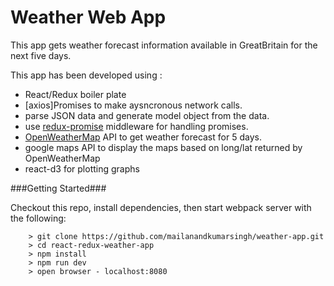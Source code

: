 # Weather Web App
This app gets weather forecast information available in GreatBritain for the next five days.

This app has been developed using :

* React/Redux boiler plate 
* [axios]Promises to make aysncronous network calls.
* parse JSON data and generate model object from the data.
* use [redux-promise](https://github.com/acdlite/redux-promise) middleware for handling promises.
* [OpenWeatherMap](http://openweathermap.org) API to get weather forecast for 5 days.
* google maps API to display the maps based on long/lat returned by OpenWeatherMap
* react-d3 for plotting graphs

###Getting Started###

Checkout this repo, install dependencies, then start webpack server with the following:

```
	> git clone https://github.com/mailanandkumarsingh/weather-app.git
	> cd react-redux-weather-app
	> npm install
	> npm run dev
	> open browser - localhost:8080
```

